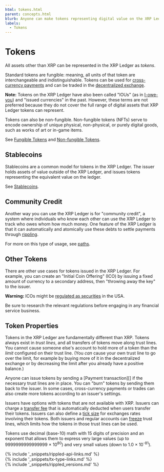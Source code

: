 ```yaml
---
html: tokens.html
parent: concepts.html
blurb: Anyone can make tokens representing digital value on the XRP Ledger.
labels:
  - Tokens
---
```

# Tokens

All assets other than XRP can be represented in the XRP Ledger as _tokens_. 

Standard tokens are fungible: meaning, all units of that token are interchangeable and indistinguishable. Tokens can be used for [cross-currency payments](cross-currency-payments.html) and can be traded in the [decentralized exchange](decentralized-exchange.html).

**Note:** Tokens on the XRP Ledger have also been called "IOUs" (as in [I-owe-you](https://en.wikipedia.org/wiki/IOU)) and "issued currencies" in the past. However, these terms are not preferred because they do not cover the full range of digital assets that XRP Ledger tokens can represent. <!-- STYLE_OVERRIDE: ious -->

Tokens can also be non-fungible. Non-fungible tokens (NFTs) serve to encode ownership of unique physical, non-physical, or purely digital goods, such as works of art or in-game items.

See [Fungible Tokens](fungible-tokens.html) and [Non-fungible Tokens](non-fungible-tokens.html).

## Stablecoins

Stablecoins are a common model for tokens in the XRP Ledger. The issuer holds assets of  value outside of the XRP Ledger, and issues tokens representing the equivalent value on the ledger.

See [Stablecoins](sc-index.html).

## Community Credit

Another way you can use the XRP Ledger is for "community credit", a system where individuals who know each other can use the XRP Ledger to track who owes whom how much money. One feature of the XRP Ledger is that it can automatically and atomically use these debts to settle payments through [rippling](rippling.html).

For more on this type of usage, see [paths](paths.html). <!--{# TODO: It would be nice to be able to link to a page with more illustrative examples of community credit. #}-->

## Other Tokens

There are other use cases for tokens issued in the XRP Ledger. For example, you can create an "Initial Coin Offering" (ICO) by issuing a fixed amount of currency to a secondary address, then "throwing away the key" to the issuer.

**Warning:** ICOs might be [regulated as securities](https://www.sec.gov/oiea/investor-alerts-and-bulletins/ib_coinofferings) in the USA. <!-- SPELLING_IGNORE: ico, icos -->

Be sure to research the relevant regulations before engaging in any financial service business.

## Token Properties

Tokens in the XRP Ledger are fundamentally different than XRP. Tokens always exist in _trust lines_, and all transfers of tokens move along trust lines. You cannot cause someone else's account to hold more of a token than the _limit_ configured on their trust line. (You _can_ cause your own trust line to go over the limit, for example by buying more of it in the decentralized exchange or by decreasing the limit after you already have a positive balance.)

Anyone can issue tokens by sending a [Payment transaction][] if the necessary trust lines are in place. You can "burn" tokens by sending them back to the issuer. In some cases, cross-currency payments or trades can also create more tokens according to an issuer's settings.

Issuers have options with tokens that are not available with XRP. Issuers can charge a [transfer fee](transfer-fees.html) that is automatically deducted when users transfer their tokens. Issuers can also define a [tick size](ticksize.html) for exchanges rates involving their tokens. Both issuers and regular accounts can [freeze](freezes.html) trust lines, which limits how the tokens in those trust lines can be used.

Tokens use decimal (base-10) math with 15 digits of precision and an exponent that allows them to express very large values (up to 9999999999999999 × 10<sup>80</sup>) and very small values (down to 1.0 × 10<sup>-81</sup>).

<!--{# common link defs #}-->
{% include '_snippets/rippled-api-links.md' %}			
{% include '_snippets/tx-type-links.md' %}			
{% include '_snippets/rippled_versions.md' %}
